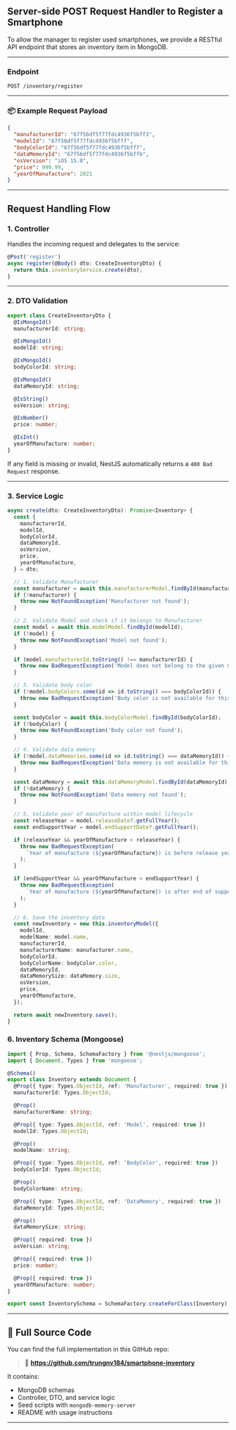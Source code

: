 
## Server-side POST Request Handler to Register a Smartphone

To allow the manager to register used smartphones, we provide a RESTful API endpoint that stores an inventory item in MongoDB.

---

###  Endpoint

```http
POST /inventory/register
```

---

### 📦 Example Request Payload

```json
{
  "manufacturerId": "67f56df5f77fdc4936f5bff3",
  "modelId": "67f56df5f77fdc4936f5bfff",
  "bodyColorId": "67f56df5f77fdc4936f5bff7",
  "dataMemoryId": "67f56df5f77fdc4936f5bffb",
  "osVersion": "iOS 15.0",
  "price": 999.99,
  "yearOfManufacture": 2021
}
```

---

## Request Handling Flow

### 1. **Controller**
Handles the incoming request and delegates to the service:

```ts
@Post('register')
async register(@Body() dto: CreateInventoryDto) {
  return this.inventoryService.create(dto);
}
```

---

### 2. **DTO Validation**

```ts
export class CreateInventoryDto {
  @IsMongoId()
  manufacturerId: string;

  @IsMongoId()
  modelId: string;

  @IsMongoId()
  bodyColorId: string;

  @IsMongoId()
  dataMemoryId: string;

  @IsString()
  osVersion: string;

  @IsNumber()
  price: number;

  @IsInt()
  yearOfManufacture: number;
}
```

If any field is missing or invalid, NestJS automatically returns a `400 Bad Request` response.

---

### 3. **Service Logic**

```ts
async create(dto: CreateInventoryDto): Promise<Inventory> {
  const {
    manufacturerId,
    modelId,
    bodyColorId,
    dataMemoryId,
    osVersion,
    price,
    yearOfManufacture,
  } = dto;

  // 1. Validate Manufacturer
  const manufacturer = await this.manufacturerModel.findById(manufacturerId);
  if (!manufacturer) {
    throw new NotFoundException('Manufacturer not found');
  }

  // 2. Validate Model and check if it belongs to Manufacturer
  const model = await this.modelModel.findById(modelId);
  if (!model) {
    throw new NotFoundException('Model not found');
  }

  if (model.manufacturerId.toString() !== manufacturerId) {
    throw new BadRequestException('Model does not belong to the given manufacturer');
  }

  // 3. Validate body color
  if (!model.bodyColors.some(id => id.toString() === bodyColorId)) {
    throw new BadRequestException('Body color is not available for this model');
  }

  const bodyColor = await this.bodyColorModel.findById(bodyColorId);
  if (!bodyColor) {
    throw new NotFoundException('Body color not found');
  }

  // 4. Validate data memory
  if (!model.dataMemories.some(id => id.toString() === dataMemoryId)) {
    throw new BadRequestException('Data memory is not available for this model');
  }

  const dataMemory = await this.dataMemoryModel.findById(dataMemoryId);
  if (!dataMemory) {
    throw new NotFoundException('Data memory not found');
  }

  // 5. Validate year of manufacture within model lifecycle
  const releaseYear = model.releaseDate?.getFullYear();
  const endSupportYear = model.endSupportDate?.getFullYear();

  if (releaseYear && yearOfManufacture < releaseYear) {
    throw new BadRequestException(
      `Year of manufacture (${yearOfManufacture}) is before release year (${releaseYear})`,
    );
  }

  if (endSupportYear && yearOfManufacture > endSupportYear) {
    throw new BadRequestException(
      `Year of manufacture (${yearOfManufacture}) is after end of support year (${endSupportYear})`,
    );
  }

  // 6. Save the inventory data
  const newInventory = new this.inventoryModel({
    modelId,
    modelName: model.name,
    manufacturerId,
    manufacturerName: manufacturer.name,
    bodyColorId,
    bodyColorName: bodyColor.color,
    dataMemoryId,
    dataMemorySize: dataMemory.size,
    osVersion,
    price,
    yearOfManufacture,
  });

  return await newInventory.save();
}
```

### 6. **Inventory Schema (Mongoose)**
```ts
import { Prop, Schema, SchemaFactory } from '@nestjs/mongoose';
import { Document, Types } from 'mongoose';

@Schema()
export class Inventory extends Document {
  @Prop({ type: Types.ObjectId, ref: 'Manufacturer', required: true })
  manufacturerId: Types.ObjectId;

  @Prop()
  manufacturerName: string;

  @Prop({ type: Types.ObjectId, ref: 'Model', required: true })
  modelId: Types.ObjectId;

  @Prop()
  modelName: string;

  @Prop({ type: Types.ObjectId, ref: 'BodyColor', required: true })
  bodyColorId: Types.ObjectId;

  @Prop()
  bodyColorName: string;

  @Prop({ type: Types.ObjectId, ref: 'DataMemory', required: true })
  dataMemoryId: Types.ObjectId;

  @Prop()
  dataMemorySize: string;

  @Prop({ required: true })
  osVersion: string;

  @Prop({ required: true })
  price: number;

  @Prop({ required: true })
  yearOfManufacture: number;
}

export const InventorySchema = SchemaFactory.createForClass(Inventory);

```

---

## 📜 Full Source Code
You can find the full implementation in this GitHub repo:

> 🔗 **https://github.com/trungnv184/smartphone-inventory**

It contains:
- MongoDB schemas
- Controller, DTO, and service logic
- Seed scripts with `mongodb-memory-server`
- README with usage instructions

---


